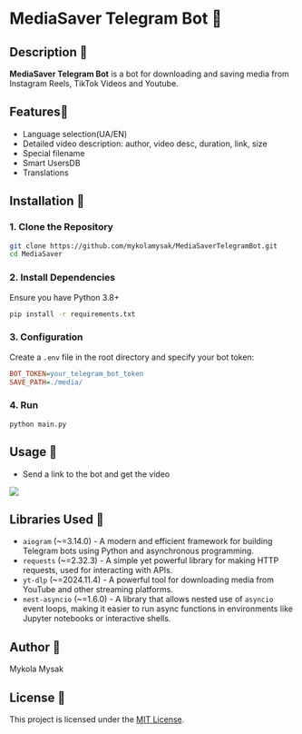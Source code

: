 # MediaSaver Telegram Bot 💾

## Description 📄
**MediaSaver Telegram Bot** is a bot for downloading and saving media from Instagram Reels, TikTok Videos and Youtube.
## Features🌵
- Language selection(UA/EN)
- Detailed video description: author, video desc, duration, link, size
- Special filename
- Smart UsersDB
- Translations

## Installation 🔨
### 1. Clone the Repository
```sh
git clone https://github.com/mykolamysak/MediaSaverTelegramBot.git
cd MediaSaver
```

### 2. Install Dependencies
Ensure you have Python 3.8+
```sh
pip install -r requirements.txt
```

### 3. Configuration
Create a `.env` file in the root directory and specify your bot token:
```ini
BOT_TOKEN=your_telegram_bot_token
SAVE_PATH=./media/
```

### 4. Run
```shell
python main.py
```

## Usage 🎥
- Send a link to the bot and get the video

![]([https://imgur.com/a/r0JkEcZ](https://media2.giphy.com/media/v1.Y2lkPTc5MGI3NjExOXdrb2Qyajc0MmV0cjlnNmhpb2Jzc241bmF6dm9tY3hlMm5sMjVpeiZlcD12MV9pbnRlcm5hbF9naWZfYnlfaWQmY3Q9Zw/V1puxnUuSebcvlNUqL/giphy.gif))

## Libraries Used 📁
- `aiogram` (~=3.14.0) - A modern and efficient framework for building Telegram bots using Python and asynchronous programming.
- `requests` (~=2.32.3) - A simple yet powerful library for making HTTP requests, used for interacting with APIs.
- `yt-dlp` (~=2024.11.4) - A powerful tool for downloading media from YouTube and other streaming platforms.
- `nest-asyncio` (~=1.6.0) - A library that allows nested use of `asyncio` event loops, making it easier to run async functions in environments like Jupyter notebooks or interactive shells.



## Author 👷
Mykola Mysak

## License 🔐
This project is licensed under the [MIT License](LICENSE).





